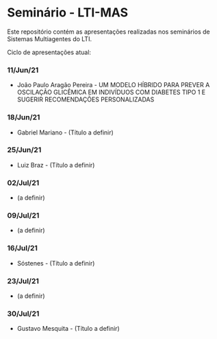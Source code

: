# Seminário - LTI-MAS

Este repositório contém as apresentações realizadas nos seminários de Sistemas Multiagentes do LTI.

Ciclo de apresentações atual:

### 11/Jun/21
* João Paulo Aragão Pereira - UM MODELO HÍBRIDO PARA PREVER A OSCILAÇÃO GLICÊMICA EM INDIVÍDUOS COM DIABETES TIPO 1 E SUGERIR RECOMENDAÇÕES PERSONALIZADAS

### 18/Jun/21
* Gabriel Mariano - (Título a definir)

### 25/Jun/21
* Luiz Braz - (Título a definir)

### 02/Jul/21
* (a definir)

### 09/Jul/21
* (a definir)

### 16/Jul/21
* Sóstenes - (Título a definir)

### 23/Jul/21
* (a definir)

### 30/Jul/21
* Gustavo Mesquita - (Título a definir)
